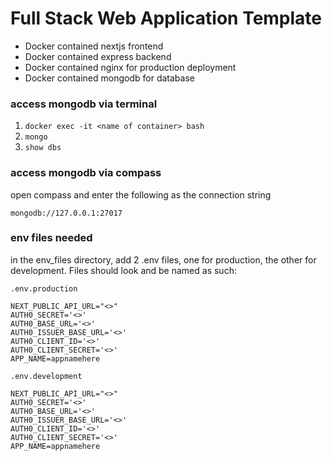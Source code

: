 # Full Stack Web Application Template
* Docker contained nextjs frontend
* Docker contained express backend
* Docker contained nginx for production deployment
* Docker contained mongodb for database

### access mongodb via terminal
1. `docker exec -it <name of container> bash`
2. `mongo`
3. `show dbs`

### access mongodb via compass
open compass and enter the following as the connection string

`mongodb://127.0.0.1:27017`

### env files needed
in the env_files directory, add 2 .env files, one for production, the other for development.
Files should look and be named as such:

`.env.production`
```
NEXT_PUBLIC_API_URL="<>"
AUTH0_SECRET='<>'
AUTH0_BASE_URL='<>'
AUTH0_ISSUER_BASE_URL='<>'
AUTH0_CLIENT_ID='<>'
AUTH0_CLIENT_SECRET='<>'
APP_NAME=appnamehere
```

`.env.development`
```
NEXT_PUBLIC_API_URL="<>"
AUTH0_SECRET='<>'
AUTH0_BASE_URL='<>'
AUTH0_ISSUER_BASE_URL='<>'
AUTH0_CLIENT_ID='<>'
AUTH0_CLIENT_SECRET='<>'
APP_NAME=appnamehere
```
